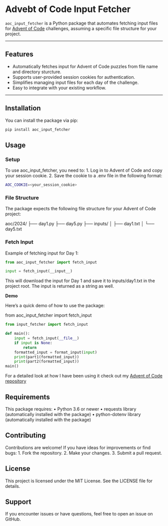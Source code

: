 # Advebt of Code Input Fetcher

`aoc_input_fetcher` is a Python package that automates fetching input files for [Advent of Code](https://adventofcode.com) challenges, assuming a specific file structure for your project.

---

## Features

- Automatically fetches input for Advent of Code puzzles from file name and directory sturcture.
- Supports user-provided session cookies for authentication.
- Simplifies managing input files for each day of the challenge.
- Easy to integrate with your existing workflow.

---

## Installation

You can install the package via pip:

```bash
pip install aoc_input_fetcher
```

## Usage

### Setup

To use aoc_input_fetcher, you need to:
	1.	Log in to Advent of Code and copy your session cookie.
	2.	Save the cookie to a .env file in the following format:
```bash
AOC_COOKIE=<your_session_cookie>
```


### File Structure

The package expects the following file structure for your Advent of Code project:



aoc/2024/
├── day1.py
├── day5.py
├── inputs/
│   ├── day1.txt
│   └── day5.txt

### Fetch Input

Example of fetching input for Day 1:
```python
from aoc_input_fetcher import fetch_input

input = fetch_input(__input__)
```
This will download the input for Day 1 and save it to inputs/day1.txt in the project root. The input is returned as a string as well.

**Demo**

Here’s a quick demo of how to use the package:

from aoc_input_fetcher import fetch_input
```python
from input_fetcher import fetch_input

def main():
    input = fetch_input(__file__)
    if input is None:
        return
    formatted_input = format_input(input)
    print(part1(formatted_input))
    print(part2(formatted_input))
main()
```
For a detailed look at how I have been using it check out my [Advent of Code repository](https://github.com/mourud/advent-of-code/tree/main/2024)

## Requirements
This package requires:
	•	Python 3.6 or newer
	•	requests library (automatically installed with the package)
    •   python-dotenv library (automatically installed with the package)

## Contributing
Contributions are welcome! If you have ideas for improvements or find bugs:
	1.	Fork the repository.
	2.	Make your changes.
	3.	Submit a pull request.

## License
This project is licensed under the MIT License. See the LICENSE file for details.

## Support
If you encounter issues or have questions, feel free to open an issue on GitHub.

